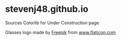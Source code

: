 # stevenj48.github.io
  Sources
  Colorlib for Under Construction page
  <div>Glasses logo made by <a href="https://www.freepik.com" title="Freepik">Freepik</a> from <a href="https://www.flaticon.com/" title="Flaticon">www.flaticon.com</a></div>
